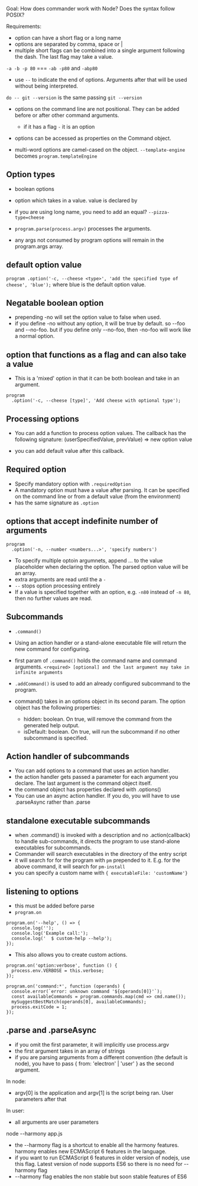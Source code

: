 Goal: How does commander work with Node? Does the syntax follow POSIX?

Requirements:

- option can have a short flag or a long name
- options are separated by comma, space or |
- multiple short flags can be combined into a single argument following the dash. The last flag may take a value.

`-a -b -p 80` === `-ab -p80` and `-abp80`

- use `--` to indicate the end of options. Arguments after that will be used without being interpreted.

`do -- git --version` is the same passing `git --version`

- options on the command line are not positional. They can be added before or after other command arguments.

  - if it has a flag `-` it is an option

- options can be accessed as properties on the Command object.
- multi-word options are camel-cased on the object. `--template-engine` becomes `program.templateEngine`

## Option types

- boolean options
- option which takes in a value. value is declared by <placeholder>

- if you are using long name, you need to add an equal? `--pizza-type=cheese`

- `program.parse(process.argv)` processes the arguments.
- any args not consumed by program options will remain in the program.args array.

## default option value

`program .option('-c, --cheese <type>', 'add the specified type of cheese', 'blue');`
where blue is the default option value.

## Negatable boolean option

- prepending -no will set the option value to false when used.
- if you define -no without any option, it will be true by default. so --foo and --no-foo. but if you define only --no-foo, then -no-foo will work like a normal option.

## option that functions as a flag and can also take a value

- This is a 'mixed' option in that it can be both boolean and take in an argument.

```
program
  .option('-c, --cheese [type]', 'Add cheese with optional type');
```

## Processing options

- You can add a function to process option values. The callback has the following signature:
  (userSpecifiedValue, prevValue) => new option value

- you can add default value after this callback.

## Required option

- Specify mandatory option with `.requiredOption`
- A mandatory option must have a value after parsing. It can be specified on the command line or from a default value (from the environment)
- has the same signature as `.option`

## options that accept indefinite number of arguments

```
program
  .option('-n, --number <numbers...>', 'specify numbers')
```

- To specify multiple optoin argumnets, append ... to the value placeholder when declaring the option. The parsed option value will be an array.
- extra arguments are read until the a `-`
- `--` stops option processing entirely
- If a value is specified together with an option, e.g. `-n80` instead of `-n 80`, then no further values are read.

## Subcommands

- `.command()`
- Using an action handler or a stand-alone executable file will return the new command for configuring.

- first param of `.command()` holds the command name and command arguments.
  `<required> [optional] and the last argument may take in infinite arguments`

- `.addCommand()` is used to add an already configured subcommand to the program.
- command() takes in an options object in its second param. The option object has the following properties:
  - hidden: boolean. On true, will remove the command from the generated help output.
  - isDefault: boolean. On true, will run the subcommand if no other subcommand is specified.

## Action handler of subcommands

- You can add options to a command that uses an action handler.
- the action handler gets passed a parameter for each argument you declare. The last argument is the command object itself.
- the command object has properties declared with .options()
- You can use an async action handler. If you do, you will have to use .parseAsync rather than .parse

## standalone executable subcommands

- when .command() is invoked with a description and no .action(callback) to handle sub-commands, it directs the program to use stand-alone executables for subcommands.
- Commander will search executables in the directory of the entry script
- it will search for for the program with `pm` prepended to it. E.g. for the above command, it will search for `pm-install`
- you can specify a custom name with `{ executableFile: 'customName'}`

## listening to options

- this must be added before parse
- `program.on`

```
program.on('--help', () => {
  console.log('');
  console.log('Example call:');
  console.log('  $ custom-help --help');
});
```

- This also allows you to create custom actions.

```
program.on('option:verbose', function () {
  process.env.VERBOSE = this.verbose;
});

program.on('command:*', function (operands) {
  console.error(`error: unknown command '${operands[0]}'`);
  const availableCommands = program.commands.map(cmd => cmd.name());
  mySuggestBestMatch(operands[0], availableCommands);
  process.exitCode = 1;
});
```

## .parse and .parseAsync

- if you omit the first parameter, it will implicitly use process.argv
- the first argument takes in an array of strings
- if you are parsing arguments from a different convention (the default is node), you have to pass { from: 'electron' | 'user' } as the second argument.

In node:

- argv[0] is the application and argv[1] is the script being ran. User parameters after that

In user:

- all arguments are user parameters

node --harmony app.js

- the --harmony flag is a shortcut to enable all the harmony features. harmony enables new ECMAScript 6 features in the language.
- if you want to run ECMAScript 6 features in older version of nodejs, use this flag. Latest version of node supports ES6 so there is no need for --harmony flag
- --harmony flag enables the non stable but soon stable features of ES6
